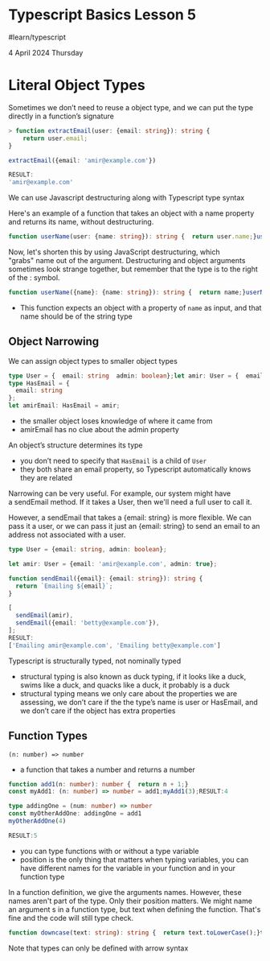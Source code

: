 # Typescript Basics Lesson 5
#learn/typescript

4 April 2024 Thursday

# Literal Object Types

Sometimes we don’t need to reuse a object type, and we can put the type directly in a function’s signature

```ts
> function extractEmail(user: {email: string}): string {
	return user.email;
}

extractEmail({email: 'amir@example.com'})

RESULT:
'amir@example.com'
```

We can use Javascript destructuring along with Typescript type syntax

Here's an example of a function that takes an object with a name property and returns its name, without destructuring.

```ts
function userName(user: {name: string}): string {  return user.name;}userName({name: 'Amir'});RESULT:'Amir'
```

Now, let's shorten this by using JavaScript destructuring, which "grabs" name out of the argument. Destructuring and object arguments sometimes look strange together, but remember that the type is to the right of the : symbol.
```ts
function userName({name}: {name: string}): string {  return name;}userName({name: 'Amir'});RESULT:'Amir'
```
* This function expects an object with a property of `name` as input, and that name should be of the string type

## Object Narrowing

We can assign object types to smaller object types

```ts
type User = {  email: string  admin: boolean};let amir: User = {  email: 'amir@example.com',  admin: true,};
type HasEmail = {
  email: string
};
let amirEmail: HasEmail = amir;
```
* the smaller object loses knowledge of where it came from
* amirEmail has no clue about the admin property

An object’s structure determines its type
* you don’t need to specify that `HasEmail` is a child of `User`
* they both share an email property, so Typescript automatically knows they are related

Narrowing can be very useful. For example, our system might have a sendEmail method. If it takes a User, then we'll need a full user to call it.

However, a sendEmail that takes a {email: string} is more flexible. We can pass it a user, or we can pass it just an {email: string} to send an email to an address not associated with a user.

```ts
type User = {email: string, admin: boolean};

let amir: User = {email: 'amir@example.com', admin: true};

function sendEmail({email}: {email: string}): string {
  return `Emailing ${email}`;
}

[
  sendEmail(amir),
  sendEmail({email: 'betty@example.com'}),
];
RESULT:
['Emailing amir@example.com', 'Emailing betty@example.com']  
```

Typescript is structurally typed, not nominally typed
* structural typing is also known as duck typing, if it looks like a duck, swims like a duck, and quacks like a duck, it probably is a duck
* structural typing means we only care about the properties we are assessing, we don’t care if the the type’s name is user or HasEmail, and we don’t care if the object has extra properties

## Function Types

`(n: number) => number`
* a function that takes a number and returns a number

```ts
function add1(n: number): number {  return n + 1;}
const myAdd1: (n: number) => number = add1;myAdd1(3);RESULT:4

type addingOne = (num: number) => number
const myOtherAddOne: addingOne = add1
myOtherAddOne(4)

RESULT:5
```

* you can type functions with or without a type variable 
* position is the only thing that matters when typing variables, you can have different names for the variable in your function and in your function type

In a function definition, we give the arguments names. However, these names aren't part of the type. Only their position matters. We might name an argument s in a function type, but text when defining the function. That's fine and the code will still type check.

```ts
function downcase(text: string): string {  return text.toLowerCase();}type DowncaseFunction = (s: string) => string;const myDowncase: DowncaseFunction = downcase;myDowncase('HELLO');RESULT:'hello’
```

Note that types can only be defined with arrow syntax


```ts

```

